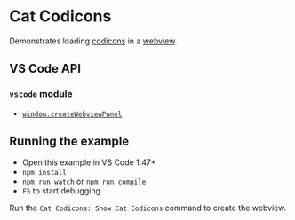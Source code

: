 # Cat Codicons

Demonstrates loading [codicons](https://github.com/microsoft/vscode-codicons) in
a [webview](https://code.visualstudio.com/api/extension-guides/webview).

## VS Code API

### `vscode` module

-   [`window.createWebviewPanel`](https://code.visualstudio.com/api/references/vscode-api#window.createWebviewPanel)

## Running the example

-   Open this example in VS Code 1.47+
-   `npm install`
-   `npm run watch` or `npm run compile`
-   `F5` to start debugging

Run the `Cat Codicons: Show Cat Codicons` command to create the webview.
